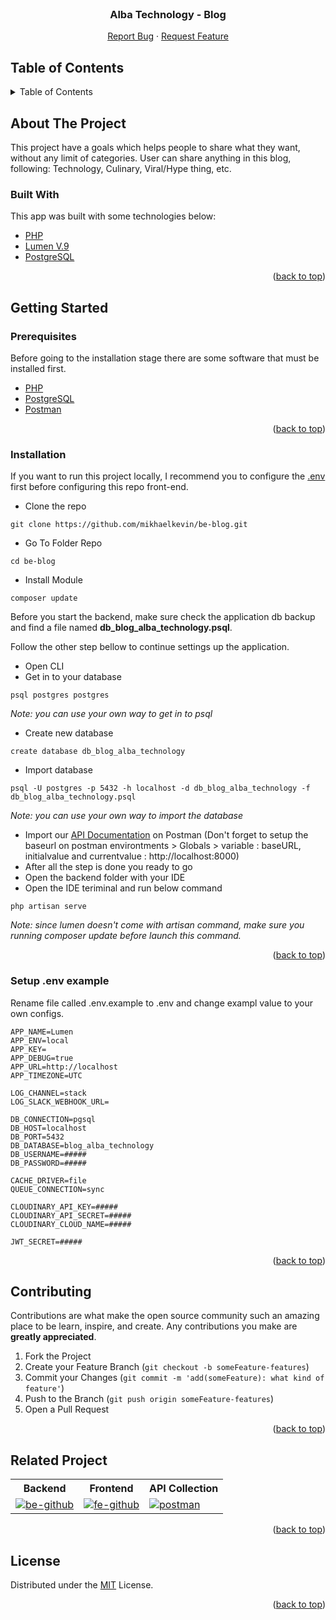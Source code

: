 <div id="top"></div>

<!-- PROJECT LOGO -->
<br />
<div align="center">
  <h3 align="center">Alba Technology - Blog</h3>

  <p align="center">
    <a href="https://github.com/mikhaelkevin/be-blog/issues">Report Bug</a>
    ·
    <a href="https://github.com/mikhaelkevin/be-blog/issues">Request Feature</a>
  </p>
</div>

<!-- TABLE OF CONTENTS -->

## Table of Contents

<details>
  <summary>Table of Contents</summary>
  <ol>
    <li>
      <a href="#about-the-project">About The Project</a>
      <ul>
        <li><a href="#built-with">Built With</a></li>
      </ul>
    </li>
    <li>
      <a href="#getting-started">Getting Started</a>
      <ul>
        <li><a href="#prerequisites">Prerequisites</a></li>
        <li><a href="#installation">Installation</a></li>
        <li><a href="#setup-env-example">Setup .env example</a></li>
      </ul>
    </li>
    <li><a href="#contributing">Contributing</a></li>
    <li><a href="#related-project">Related Project</a></li>
    <li><a href="#license">License</a></li>
  </ol>
</details>

<!-- ABOUT THE PROJECT -->

## About The Project

This project have a goals which helps people to share what they want, without any limit of categories. User can share anything in this blog, following: Technology, Culinary, Viral/Hype thing, etc.

### Built With

This app was built with some technologies below:

-   [PHP](https://www.php.net/downloads.php)
-   [Lumen V.9](https://lumen.laravel.com/docs/9.x)
-   [PostgreSQL](https://www.postgresql.org/)

<p align="right">(<a href="#top">back to top</a>)</p>

<!-- GETTING STARTED -->

## Getting Started

### Prerequisites

Before going to the installation stage there are some software that must be installed first.

-   [PHP](https://www.php.net/downloads.php)
-   [PostgreSQL](https://www.postgresql.org/)
-   [Postman](https://www.postman.com/downloads/)

<p align="right">(<a href="#top">back to top</a>)</p>

### Installation

If you want to run this project locally, I recommend you to configure the <a href="#setup-env">.env</a> first before configuring this repo front-end.

-   Clone the repo

```
git clone https://github.com/mikhaelkevin/be-blog.git
```

-   Go To Folder Repo

```
cd be-blog
```

-   Install Module

```
composer update
```

Before you start the backend, make sure check the application db backup and find a file named <b>db_blog_alba_technology.psql</b>.

Follow the other step bellow to continue settings up the application.

-   Open CLI
-   Get in to your database

```
psql postgres postgres
```

<i>Note: you can use your own way to get in to psql</i>

-   Create new database

```
create database db_blog_alba_technology
```

-   Import database

```
psql -U postgres -p 5432 -h localhost -d db_blog_alba_technology -f db_blog_alba_technology.psql
```

<i>Note: you can use your own way to import the database</i>

-   Import our [API Documentation](https://documenter.getpostman.com/view/22931710/2s83S88WTL) on Postman (Don't forget to setup the baseurl on postman environtments > Globals > variable : baseURL, initialvalue and currentvalue : http://localhost:8000)
-   After all the step is done you ready to go
-   Open the backend folder with your IDE
-   Open the IDE teriminal and run below command

```
php artisan serve
```

<i>Note: since lumen doesn't come with artisan command, make sure you running composer update before launch this command.</i>

<p align="right">(<a href="#top">back to top</a>)</p>

### Setup .env example

Rename file called .env.example to .env and change exampl value to your own configs.

```
APP_NAME=Lumen
APP_ENV=local
APP_KEY=
APP_DEBUG=true
APP_URL=http://localhost
APP_TIMEZONE=UTC

LOG_CHANNEL=stack
LOG_SLACK_WEBHOOK_URL=

DB_CONNECTION=pgsql
DB_HOST=localhost
DB_PORT=5432
DB_DATABASE=blog_alba_technology
DB_USERNAME=#####
DB_PASSWORD=#####

CACHE_DRIVER=file
QUEUE_CONNECTION=sync

CLOUDINARY_API_KEY=#####
CLOUDINARY_API_SECRET=#####
CLOUDINARY_CLOUD_NAME=#####

JWT_SECRET=#####
```

<p align="right">(<a href="#top">back to top</a>)</p>

## Contributing

Contributions are what make the open source community such an amazing place to be learn, inspire, and create. Any contributions you make are **greatly appreciated**.

1. Fork the Project
2. Create your Feature Branch (`git checkout -b someFeature-features`)
3. Commit your Changes (`git commit -m 'add(someFeature): what kind of feature'`)
4. Push to the Branch (`git push origin someFeature-features`)
5. Open a Pull Request

<p align="right">(<a href="#top">back to top</a>)</p>

## Related Project

<center>
<table> 
    <tr>
    <th>Backend</th>
    <th>Frontend</th>
    <th>API Collection</th>
    </tr>
    <tr>
    <td>
    <a href="https://github.com/mikhaelkevin/be-blog"> 
    <img src="https://img.shields.io/badge/github-%23121011.svg?style=for-the-badge&logo=github&logoColor=white" alt="be-github"/>
    </a>
    </td>
    <td> 
    <a href="https://github.com/aldoBangun/joshy-app/tree/main"> 
    <img src="https://img.shields.io/badge/github-%23121011.svg?style=for-the-badge&logo=github&logoColor=white" alt="fe-github">
    <a/>
    </td>
    <td> 
    <a href="https://documenter.getpostman.com/view/22931710/2s83S88WTL"> 
    <img src="https://img.shields.io/badge/Postman-FF6C37?style=for-the-badge&logo=postman&logoColor=white" alt="postman">
    <a/>
    </td>
    </tr>
</table>
</center>

<p align="right">(<a href="#top">back to top</a>)</p>

## License

Distributed under the [MIT](/LICENSE) License.

<p align="right">(<a href="#top">back to top</a>)</p>
